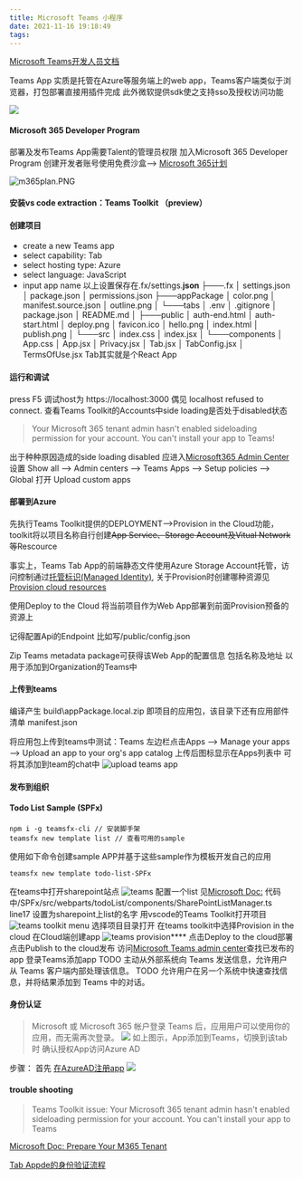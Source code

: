 ```yaml
---
title: Microsoft Teams 小程序
date: 2021-11-16 19:18:49
tags:
---
```

[Microsoft Teams开发人员文档](https://docs.microsoft.com/zh-cn/microsoftteams/platform/)

Teams App 实质是托管在Azure等服务端上的web app，Teams客户端类似于浏览器，打包部署直接用插件完成 此外微软提供sdk使之支持sso及授权访问功能

![](https://docs.microsoft.com/zh-cn/microsoftteams/platform/assets/images/get-started/gs-build-options.png)

#### Microsoft 365 Developer Program
部署及发布Teams App需要Talent的管理员权限 加入Microsoft 365 Developer Program 创建开发者账号使用免费沙盒--> [Microsoft 365计划](https://developer.microsoft.com/microsoft-365/dev-program)

![m365plan.PNG](http://tva1.sinaimg.cn/large/a60edd42gy1h5jyqi2h1zj20it0n9q9q.jpg)

#### 安装vs code extraction：Teams Toolkit （preview）
#### 创建项目
+ create a new Teams app
+ select capability: Tab
+ select hosting type: Azure
+ select language: JavaScript
+ input app name
以上设置保存在.fx/settings.**json**
├───.fx
│       settings.json
│   package.json
│   permissions.json
├───appPackage
│       color.png
│       manifest.source.json
│       outline.png
│
└───tabs
    │   .env
    │   .gitignore
    │   package.json
    │   README.md
    │
    ├───public
    │       auth-end.html
    │       auth-start.html
    │       deploy.png
    │       favicon.ico
    │       hello.png
    │       index.html
    │       publish.png
    │
    └───src
        │   index.css
        │   index.jsx
        │
        └───components
            │   App.css
            │   App.jsx
            │   Privacy.jsx
            │   Tab.jsx
            │   TabConfig.jsx
            │   TermsOfUse.jsx
Tab其实就是个React App
#### 运行和调试
press F5
调试host为 https://localhost:3000
偶见 localhost refused to connect. 查看Teams Toolkit的Accounts中side loading是否处于disabled状态
> Your Microsoft 365 tenant admin hasn't enabled sideloading permission for your account. You can't install your app to Teams! 

出于种种原因造成的side loading disabled 应进入[Microsoft365 Admin Center](https://admin.microsoft.com/adminportal/home)设置
Show all --> Admin centers --> Teams Apps --> Setup policies --> Global
打开 Upload custom apps
#### 部署到Azure
先执行Teams Toolkit提供的DEPLOYMENT-->Provision in the Cloud功能，toolkit将以项目名称自行创建~~App Service、Storage Account及Vitual Network等~~Rescource

事实上，Teams Tab App的前端静态文件使用Azure Storage Account托管，访问控制通过[托管标识(Managed Identity)](https://learn.microsoft.com/zh-cn/azure/app-service/tutorial-connect-app-access-storage-javascript?tabs=azure-portal), 关于Provision时创建哪种资源见[Provision cloud resources](https://learn.microsoft.com/en-us/microsoftteams/platform/toolkit/provision?from=teamstoolkit&pivots=visual-studio-code#create-resources)

使用Deploy to the Cloud 将当前项目作为Web App部署到前面Provision预备的资源上

记得配置Api的Endpoint 比如写/public/config.json

Zip Teams metadata package可获得该Web App的配置信息 包括名称及地址 以用于添加到Organization的Teams中
#### 上传到teams

编译产生 build\appPackage.local.zip 即项目的应用包，该目录下还有应用部件清单 manifest.json

将应用包上传到teams中测试：Teams 左边栏点击Apps --> Manage your apps --> Upload an app to your org's app catalog
上传后图标显示在Apps列表中 可将其添加到team的chat中
![upload teams app](https://i0.wp.com/tvax1.sinaimg.cn/large/a60edd42gy1gx8shhfcbgj21400s5n2g.jpg)
#### 发布到组织
#### Todo List Sample (SPFx)
```
npm i -g teamsfx-cli // 安装脚手架
teamsfx new template list // 查看可用的sample
```
使用如下命令创建sample APP并基于这些sample作为模板开发自己的应用
```
teamsfx new template todo-list-SPFx
```
在teams中打开sharepoint站点
![teams](https://tva3.sinaimg.cn/large/a60edd42gy1gx0gcvo5g9j213c0ukn1m.jpg)
配置一个list 见[Microsoft Doc:]()
代码中/SPFx/src/webparts/todoList/components/SharePointListManager.ts line17 设置为sharepoint上list的名字
用vscode的Teams Toolkit打开项目
![teams toolkit menu](https://i0.wp.com/tvax2.sinaimg.cn/large/a60edd42gy1gx0fsl3n0xj20bf0rk41z.jpg)
选择项目目录打开
在teams toolkit中选择Provision in the cloud 在Cloud端创建app
![teams provision](https://tva1.sinaimg.cn/large/a60edd42gy1gx56rdzzv1j20af05d75g.jpg)****
点击Deploy to the cloud部署
点击Publish to the cloud发布
访问[Microsoft Teams admin center](https://admin.teams.microsoft.com/policies/manage-apps)查找已发布的app
登录Teams添加app
TODO 主动从外部系统向 Teams 发送信息，允许用户从 Teams 客户端内部处理该信息。
TODO 允许用户在另一个系统中快速查找信息，并将结果添加到 Teams 中的对话。

#### 身份认证
> Microsoft 或 Microsoft 365 帐户登录 Teams 后，应用用户可以使用你的应用，而无需再次登录。 
![](https://docs.microsoft.com/zh-cn/microsoftteams/platform/assets/images/authentication/teams-sso-tabs/sso-tab.gif)
如上图示，App添加到Teams，切换到该tab时 确认授权App访问Azure AD

步骤：
首先 [在AzureAD注册app](https://docs.microsoft.com/zh-cn/microsoftteams/platform/tabs/how-to/authentication/tab-sso-register-aad#to-register-a-new-app-in-azure-ad)
![](https://docs.microsoft.com/zh-cn/microsoftteams/platform/assets/images/authentication/teams-sso-tabs/tab-app-created.png)


#### trouble shooting
> Teams Toolkit issue: Your Microsoft 365 tenant admin hasn't enabled sideloading permission for your account. You can't install your app to Teams

[Microsoft Doc: Prepare Your M365 Tenant](https://docs.microsoft.com/zh-cn/microsoftteams/platform/concepts/build-and-test/prepare-your-o365-tenant)

[Tab Appde的身份验证流程](https://docs.microsoft.com/zh-cn/microsoftteams/platform/tabs/how-to/authentication/auth-flow-tab)